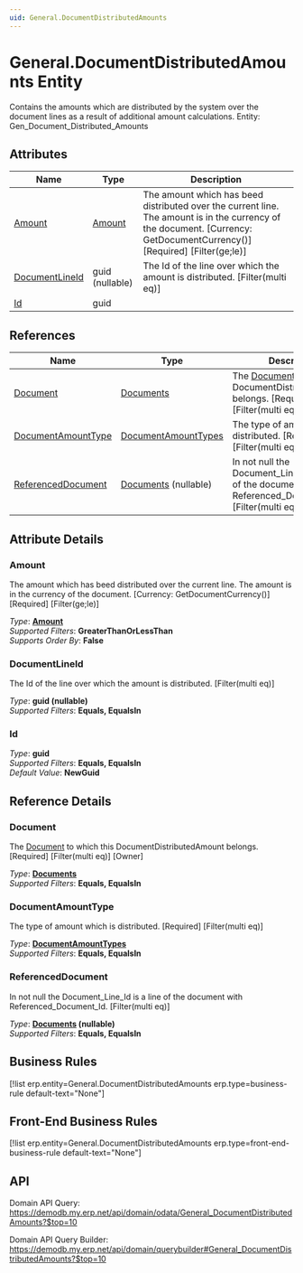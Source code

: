 ```yaml
---
uid: General.DocumentDistributedAmounts
---
```

# General.DocumentDistributedAmounts Entity

Contains the amounts which are distributed by the system over the document lines as a result of additional amount calculations. Entity: Gen_Document_Distributed_Amounts

## Attributes

| Name | Type | Description |
| ---- | ---- | --- |
| [Amount](General.DocumentDistributedAmounts.md#amount) | [Amount](../data-types.md#amount) | The amount which has beed distributed over the current line. The amount is in the currency of the document. [Currency: GetDocumentCurrency()] [Required] [Filter(ge;le)] 
| [DocumentLineId](General.DocumentDistributedAmounts.md#documentlineid) | guid (nullable) | The Id of the line over which the amount is distributed. [Filter(multi eq)] 
| [Id](General.DocumentDistributedAmounts.md#id) | guid |  

## References

| Name | Type | Description |
| ---- | ---- | --- |
| [Document](General.DocumentDistributedAmounts.md#document) | [Documents](General.Documents.md) | The [Document](General.DocumentDistributedAmounts.md#document) to which this DocumentDistributedAmount belongs. [Required] [Filter(multi eq)] [Owner] |
| [DocumentAmountType](General.DocumentDistributedAmounts.md#documentamounttype) | [DocumentAmountTypes](General.DocumentAmountTypes.md) | The type of amount which is distributed. [Required] [Filter(multi eq)] |
| [ReferencedDocument](General.DocumentDistributedAmounts.md#referenceddocument) | [Documents](General.Documents.md) (nullable) | In not null the Document_Line_Id is a line of the document with Referenced_Document_Id. [Filter(multi eq)] |


## Attribute Details

### Amount

The amount which has beed distributed over the current line. The amount is in the currency of the document. [Currency: GetDocumentCurrency()] [Required] [Filter(ge;le)]

_Type_: **[Amount](../data-types.md#amount)**  
_Supported Filters_: **GreaterThanOrLessThan**  
_Supports Order By_: **False**  

### DocumentLineId

The Id of the line over which the amount is distributed. [Filter(multi eq)]

_Type_: **guid (nullable)**  
_Supported Filters_: **Equals, EqualsIn**  

### Id

_Type_: **guid**  
_Supported Filters_: **Equals, EqualsIn**  
_Default Value_: **NewGuid**  


## Reference Details

### Document

The [Document](General.DocumentDistributedAmounts.md#document) to which this DocumentDistributedAmount belongs. [Required] [Filter(multi eq)] [Owner]

_Type_: **[Documents](General.Documents.md)**  
_Supported Filters_: **Equals, EqualsIn**  

### DocumentAmountType

The type of amount which is distributed. [Required] [Filter(multi eq)]

_Type_: **[DocumentAmountTypes](General.DocumentAmountTypes.md)**  
_Supported Filters_: **Equals, EqualsIn**  

### ReferencedDocument

In not null the Document_Line_Id is a line of the document with Referenced_Document_Id. [Filter(multi eq)]

_Type_: **[Documents](General.Documents.md) (nullable)**  
_Supported Filters_: **Equals, EqualsIn**  



## Business Rules

[!list erp.entity=General.DocumentDistributedAmounts erp.type=business-rule default-text="None"]

## Front-End Business Rules

[!list erp.entity=General.DocumentDistributedAmounts erp.type=front-end-business-rule default-text="None"]

## API

Domain API Query:
<https://demodb.my.erp.net/api/domain/odata/General_DocumentDistributedAmounts?$top=10>

Domain API Query Builder:
<https://demodb.my.erp.net/api/domain/querybuilder#General_DocumentDistributedAmounts?$top=10>

